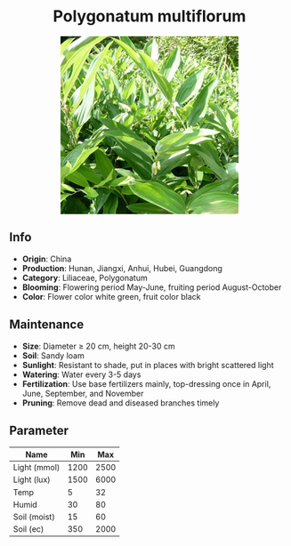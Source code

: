 <h1 align='center'>Polygonatum multiflorum</h1>
<p align="center">
    <img 
        align='center'
        width='320'
        src="../images/polygonatum multiflorum.png" 
        alt='Polygonatum multiflorum' />
</p>

## Info

 - **Origin**: China
 - **Production**: Hunan, Jiangxi, Anhui, Hubei, Guangdong
 - **Category**: Liliaceae, Polygonatum
 - **Blooming**: Flowering period May-June, fruiting period August-October
 - **Color**: Flower color white green, fruit color black

## Maintenance

 - **Size**: Diameter ≥ 20 cm, height 20-30 cm
 - **Soil**: Sandy loam
 - **Sunlight**: Resistant to shade, put in places with bright scattered light
 - **Watering**: Water every 3-5 days
 - **Fertilization**: Use base fertilizers mainly, top-dressing once in April, June, September, and November
 - **Pruning**: Remove dead and diseased branches timely

## Parameter

| Name         | Min  | Max   |
|--------------|------|-------|
| Light (mmol) | 1200 | 2500  |
| Light (lux)  | 1500 | 6000 |
| Temp         | 5    | 32    |
| Humid        | 30   | 80    |
| Soil (moist) | 15   | 60    |
| Soil (ec)    | 350  | 2000  |